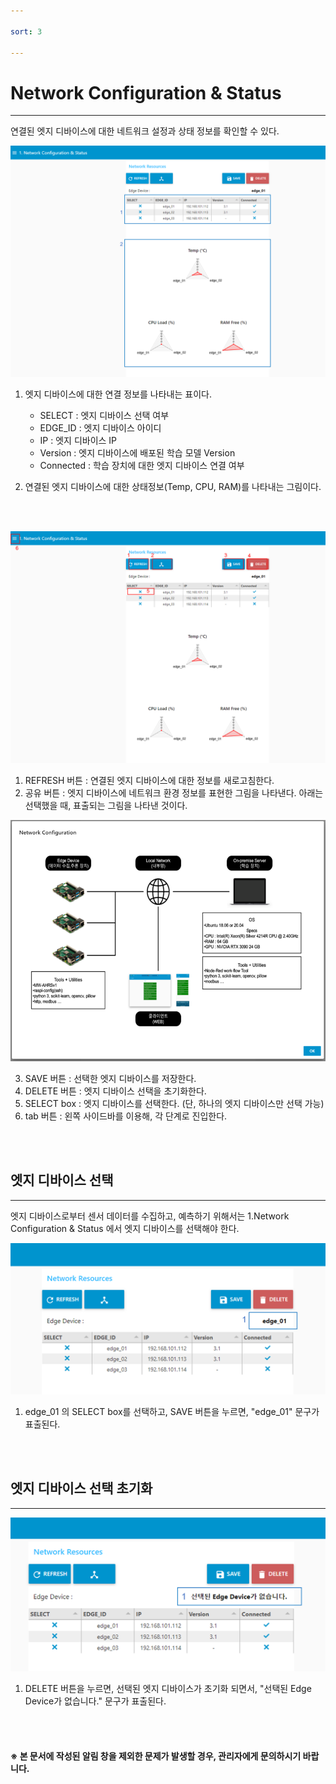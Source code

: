 ```yaml
---

sort: 3

---
```



 
# Network Configuration & Status

---

연결된 엣지 디바이스에 대한 네트워크 설정과 상태 정보를 확인할 수 있다.<br/>

![main](images/3.1.main.png)

1. 엣지 디바이스에 대한 연결 정보를 나타내는 표이다.
    - SELECT : 엣지 디바이스 선택 여부
    - EDGE_ID : 엣지 디바이스 아이디
    - IP : 엣지 디바이스 IP
    - Version : 엣지 디바이스에 배포된 학습 모델 Version
    - Connected : 학습 장치에 대한 엣지 디바이스 연결 여부
  

2. 연결된 엣지 디바이스에 대한 상태정보(Temp, CPU, RAM)를 나타내는 그림이다.

<br/><br/>

![main_button](images/3.2.main_button.png)

1. REFRESH 버튼 : 연결된 엣지 디바이스에 대한 정보를 새로고침한다.
2. 공유 버튼 : 엣지 디바이스에 네트워크 환경 정보를 표현한 그림을 나타낸다. 아래는 선택했을 때, 표출되는 그림을 나타낸 것이다.<br/>

![network_environment_png](images/3.3.network_environment_png.png)

3. SAVE 버튼 : 선택한 엣지 디바이스를 저장한다. 
4. DELETE 버튼 : 엣지 디바이스 선택을 초기화한다.
5. SELECT box : 엣지 디바이스를 선택한다. (단, 하나의 엣지 디바이스만 선택 가능)
6. tab 버튼 : 왼쪽 사이드바를 이용해, 각 단계로 진입한다.

<br/><br/>

## 엣지 디바이스 선택

---

엣지 디바이스로부터 센서 데이터를 수집하고, 예측하기 위해서는 1.Network Configuration & Status 에서 엣지 디바이스를 선택해야 한다.<br/>

![selecteddevice](images/3.4.selecteddevice.png)

1. edge_01 의 SELECT box를 선택하고, SAVE 버튼을 누르면, "edge_01" 문구가 표출된다.

<br/><br/>

## 엣지 디바이스 선택  초기화

---

![unselecteddevice](images/3.5.unselecteddevice.png)

1. DELETE 버튼을 누르면, 선택된 엣지 디바이스가 초기화 되면서, "선택된 Edge Device가 없습니다." 문구가 표출된다.

<br/><br/>

#### ※ 본 문서에 작성된 알림 창을 제외한 문제가 발생할 경우, 관리자에게 문의하시기 바랍니다.
